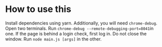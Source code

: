 # How to use this

Install dependencies using yarn. Additionally, you will need `chrome-debug`. Open two terminals. Run `chrome-debug --remote-debugging-port=8041`in one. If the page is behind a login check, first log in. Do not close the window. Run `node main.js [args]` in the other.